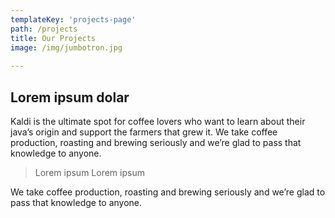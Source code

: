 ```yaml
---
templateKey: 'projects-page'
path: /projects
title: Our Projects
image: /img/jumbotron.jpg
  
---
```


## Lorem ipsum dolar

Kaldi is the ultimate spot for coffee lovers who want to learn about their java’s origin and support the farmers that grew it. We take coffee production, roasting and brewing seriously and we’re glad to pass that knowledge to anyone.

  > Lorem ipsum Lorem ipsum

We take coffee production, roasting and brewing seriously and we’re glad to pass that knowledge to anyone.
